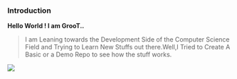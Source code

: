 ### Introduction
**Hello World ! I am GrooT..**

>I am Leaning towards the Development Side of the Computer Science Field and 
Trying to Learn New Stuffs out there.Well,I Tried to Create A Basic or a Demo Repo to see how the stuff works.

![](https://i.pinimg.com/564x/34/74/c7/3474c79698a55c3255d23b3f363a1738.jpg)


